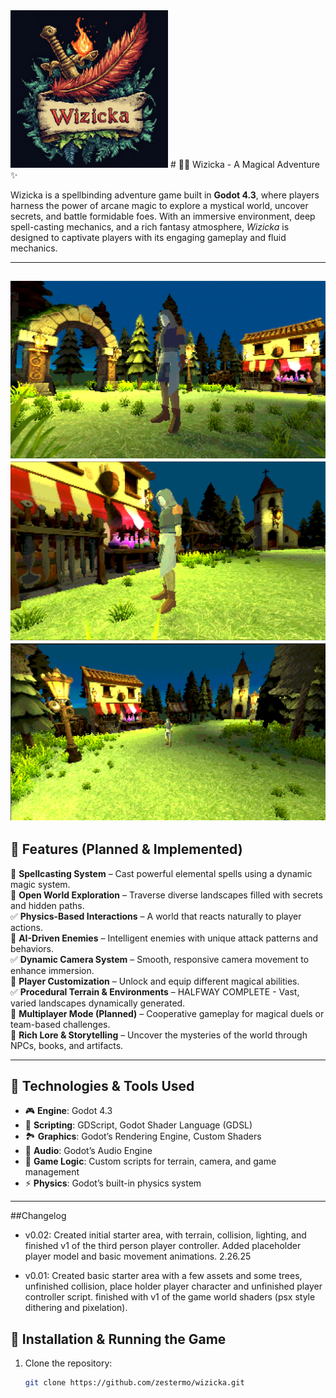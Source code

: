 <img src="images/title.png" alt="Description" width="50%">
# 🧙‍♂️ Wizicka - A Magical Adventure ✨

Wizicka is a spellbinding adventure game built in **Godot 4.3**, where players harness the power of arcane magic to explore a mystical world, uncover secrets, and battle formidable foes. With an immersive environment, deep spell-casting mechanics, and a rich fantasy atmosphere, *Wizicka* is designed to captivate players with its engaging gameplay and fluid mechanics.

---
![demo image 1](images/sc1.png)
![demo image 2](images/sc2.png)
![demo image 3](images/sc3.png)
---
## 🌟 Features (Planned & Implemented)

🔲 **Spellcasting System** – Cast powerful elemental spells using a dynamic magic system.  
🔲 **Open World Exploration** – Traverse diverse landscapes filled with secrets and hidden paths.  
✅ **Physics-Based Interactions** – A world that reacts naturally to player actions.  
🔲 **AI-Driven Enemies** – Intelligent enemies with unique attack patterns and behaviors.  
✅ **Dynamic Camera System** – Smooth, responsive camera movement to enhance immersion.  
🔲 **Player Customization** – Unlock and equip different magical abilities.  
✅ **Procedural Terrain & Environments** – HALFWAY COMPLETE - Vast, varied landscapes dynamically generated.  
🔲 **Multiplayer Mode (Planned)** – Cooperative gameplay for magical duels or team-based challenges.  
🔲 **Rich Lore & Storytelling** – Uncover the mysteries of the world through NPCs, books, and artifacts.  

---

## 🔧 Technologies & Tools Used

- 🎮 **Engine**: Godot 4.3  
- 📜 **Scripting**: GDScript, Godot Shader Language (GDSL)  
- 🏞 **Graphics**: Godot’s Rendering Engine, Custom Shaders  
- 🎵 **Audio**: Godot’s Audio Engine  
- 💾 **Game Logic**: Custom scripts for terrain, camera, and game management  
- ⚡ **Physics**: Godot’s built-in physics system  

---

##Changelog

- v0.02: Created initial starter area, with terrain, collision, lighting, and finished v1 of the third person player controller. Added placeholder player model and basic movement animations. 2.26.25

- v0.01: Created basic starter area with a few assets and some trees, unfinished collision, place holder player character and unfinished player controller script. finished with v1 of the game world shaders (psx style dithering and pixelation).

## 🚀 Installation & Running the Game

1. Clone the repository:
   ```sh
   git clone https://github.com/zestermo/wizicka.git
